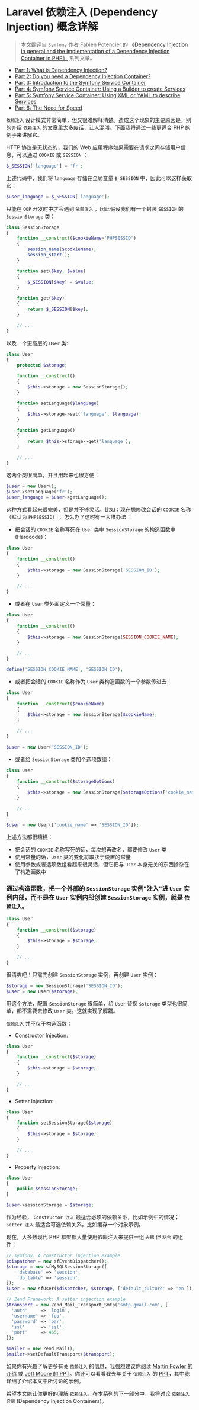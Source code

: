 # Laravel 依赖注入 (Dependency Injection) 概念详解

>本文翻译自 `Symfony` 作者 Fabien Potencier 的 [《Dependency Injection in general and the implementation of a Dependency Injection Container in PHP》](http://fabien.potencier.org/what-is-dependency-injection.html) 系列文章。

* [Part 1: What is Dependency Injection?](http://fabien.potencier.org/article/11/what-is-dependency-injection)
* [Part 2: Do you need a Dependency Injection Container?](http://fabien.potencier.org/article/12/do-you-need-a-dependency-injection-container)
* [Part 3: Introduction to the Symfony Service Container](http://fabien.potencier.org/article/13/introduction-to-the-symfony-service-container)
* [Part 4: Symfony Service Container: Using a Builder to create Services](http://fabien.potencier.org/article/14/symfony-service-container-using-a-builder-to-create-services)
* [Part 5: Symfony Service Container: Using XML or YAML to describe Services](http://fabien.potencier.org/article/15/symfony-service-container-using-xml-or-yaml-to-describe-services)
* [Part 6: The Need for Speed](http://fabien.potencier.org/article/16/symfony-service-container-the-need-for-speed)


`依赖注入` 设计模式非常简单，但又很难解释清楚。造成这个现象的主要原因是，别的介绍 `依赖注入` 的文章里太多废话，让人混淆。下面我将通过一些更适合 PHP 的例子来讲解它。

HTTP 协议是无状态的，我们的 Web 应用程序如果需要在请求之间存储用户信息，可以通过 `COOKIE` 或 `SESSION` ：

```php
$_SESSION['language'] = 'fr';
```

上述代码中，我们将 `language` 存储在全局变量 `$_SESSION` 中，因此可以这样获取它：

```php
$user_language = $_SESSION['language'];
```

只能在 `OOP` 开发时中才会遇到 `依赖注入` ，因此假设我们有一个封装 `SESSION` 的 `SessionStorage` 类：

```php
class SessionStorage
{
    function __construct($cookieName='PHPSESSID')
    {
        session_name($cookieName);
        session_start();
    }

    function set($key, $value)
    {
        $_SESSION[$key] = $value;
    }

    function get($key)
    {
        return $_SESSION[$key];
    }

    // ...
}
```

以及一个更高层的 `User` 类:

```php
class User
{
    protected $storage;

    function __construct()
    {
        $this->storage = new SessionStorage();
    }

    function setLanguage($language)
    {
        $this->storage->set('language', $language);
    }

    function getLanguage()
    {
        return $this->storage->get('language');
    }

    // ...
}
```

这两个类很简单，并且用起来也很方便：

```php
$user = new User();
$user->setLanguage('fr');
$user_language = $user->getLanguage();
```

这种方式看起来很完美，但是并不够灵活。比如：现在想修改会话的 `COOKIE` 名称（默认为 `PHPSESSID`） ，怎么办？这时有一大堆办法：

* 把会话的 `COOKIE` 名称写死在 `User` 类中 `SessionStorage` 的构造函数中 (Hardcode)：

```php
class User
{
    function __construct()
    {
        $this->storage = new SessionStorage('SESSION_ID');
    }

    // ...
}
```

* 或者在 `User` 类外面定义一个常量：

```php
class User
{
    function __construct()
    {
        $this->storage = new SessionStorage(SESSION_COOKIE_NAME);
    }

    // ...
}

define('SESSION_COOKIE_NAME', 'SESSION_ID');
```

* 或者把会话的 `COOKIE` 名称作为 `User` 类构造函数的一个参数传进去：

```php
class User
{
    function __construct($cookieName)
    {
        $this->storage = new SessionStorage($cookieName);
    }

    // ...
}

$user = new User('SESSION_ID');
```

* 或者给 `SessionStorage` 类加个选项数组：

```php
class User
{
    function __construct($storageOptions)
    {
        $this->storage = new SessionStorage($storageOptions['cookie_name']);
    }

    // ...
}

$user = new User(['cookie_name' => 'SESSION_ID']);
```

上述方法都很糟糕：
* 把会话的 `COOKIE` 名称写死的话，每次想再改名，都要修改 `User` 类
* 使用常量的话，`User` 类的变化将取决于设置的常量
* 使用参数或者选项数组看起来很灵活，但它把与 `User` 本身无关的东西掺杂在了构造函数中

### 通过构造函数，把一个外部的 `SessionStorage` 实例"注入"进 `User` 实例内部，而不是在 `User` 实例内部创建 `SessionStorage` 实例，就是 `依赖注入`。

```php
class User
{
    function __construct($storage)
    {
        $this->storage = $storage;
    }

    // ...
}
```

很清爽吧！只需先创建 `SessionStorage` 实例，再创建 `User` 实例：

```php
$storage = new SessionStorage('SESSION_ID');
$user = new User($storage);
```

用这个方法，配置 `SessionStorage` 很简单，给 `User` 替换 `$storage` 类型也很简单，都不需要去修改 `User` 类。这就实现了解耦。

`依赖注入` 并不仅于构造函数：

* Constructor Injection:
```php
class User
{
    function __construct($storage)
    {
        $this->storage = $storage;
    }

    // ...
}
```

* Setter Injection:
```php
class User
{
    function setSessionStorage($storage)
    {
        $this->storage = $storage;
    }

    // ...
}
```

* Property Injection:
```php
class User
{
    public $sessionStorage;
}

$user->sessionStorage = $storage;
```

作为经验， `Constructor 注入` 最适合必须的依赖关系，比如示例中的情况； `Setter 注入` 最适合可选依赖关系，比如缓存一个对象示例。

现在，大多数现代 PHP 框架都大量使用依赖注入来提供一组 `去耦` 但 `粘合` 的组件：

```php
// symfony: A constructor injection example
$dispatcher = new sfEventDispatcher();
$storage = new sfMySQLSessionStorage([
    'database' => 'session',
    'db_table' => 'session',
]);
$user = new sfUser($dispatcher, $storage, ['default_culture' => 'en']);

// Zend Framework: A setter injection example
$transport = new Zend_Mail_Transport_Smtp('smtp.gmail.com', [
  'auth'     => 'login',
  'username' => 'foo',
  'password' => 'bar',
  'ssl'      => 'ssl',
  'port'     => 465,
]);

$mailer = new Zend_Mail();
$mailer->setDefaultTransport($transport);
```

如果你有兴趣了解更多有关 `依赖注入` 的信息，我强烈建议你阅读 [Martin Fowler 的介绍](http://www.martinfowler.com/articles/injection.html) 或 [Jeff Moore 的 PPT](http://www.procata.com/talks/phptek-may2007-dependency.pdf)。你还可以看看我去年关于 `依赖注入` 的 [PPT](http://fabien.potencier.org/talk/19/decouple-your-code-for-reusability-ipc-2008)，其中我详细了介绍本文中所讨论的示例。  

希望本文能让你更好的理解 `依赖注入`，在本系列的下一部分中，我将讨论 `依赖注入容器` (Dependency Injection Containers)。


